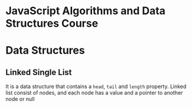 # JavaScript Algorithms and Data Structures Course

# Data Structures

## Linked Single List

It is a data structure that contains a `head`, `tail` and `length` property.
Linked list consist of nodes, and each node has a value and a pointer to another node or null
